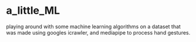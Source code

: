 # a_little_ML
playing around with some machine learning algorithms on a dataset that was made using googles icrawler, and mediapipe to process hand gestures.
